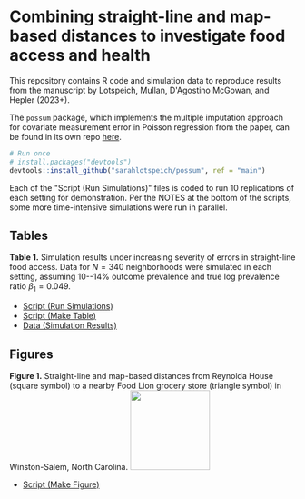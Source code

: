 # Combining straight-line and map-based distances to investigate food access and health

This repository contains R code and simulation data to reproduce results from the manuscript by Lotspeich, Mullan, D'Agostino McGowan, and Hepler (2023+). 

The `possum` package, which implements the multiple imputation approach for covariate measurement error in Poisson regression from the paper, can be found in its own repo [here](https://github.com/sarahlotspeich/possum). 

``` r
# Run once
# install.packages("devtools")
devtools::install_github("sarahlotspeich/possum", ref = "main")
```

Each of the "Script (Run Simulations)" files is coded to run 10 replications of each setting for demonstration. Per the NOTES at the bottom of the scripts, some more time-intensive simulations were run in parallel.

## Tables 

**Table 1.** Simulation results under increasing severity of errors in straight-line food access. Data for $N = 340$ neighborhoods were simulated in each setting, assuming $10$--$14\%$ outcome prevalence and true log prevalence ratio $\beta_1 = 0.049$. 

  - [Script (Run Simulations)](Sim-Scripts/Table1-Gold-Standard.R)
  - [Script (Make Table)](Table-Scripts/Table1-Gold-Standard.R)
  - [Data (Simulation Results)](Table-Data/data_Table1.csv)  

## Figures 

**Figure 1.** Straight-line and map-based distances from Reynolda House (square symbol) to a nearby Food Lion grocery store (triangle symbol) in Winston-Salem, North Carolina.
<img src="figures/fig1_map_comparing_distances.png" width="140">
  - [Script (Make Figure)](Figure-Scripts/FigureS1-Illustrate-Extrapolation-Methods.R)
